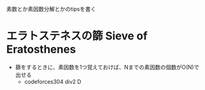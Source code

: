 素数とか素因数分解とかのtipsを書く

# エラトステネスの篩 Sieve of Eratosthenes

- 篩をするときに、素因数を1つ覚えておけば、Nまでの素因数の個数がO(N)で出せる
    - codeforces304 div2 D
